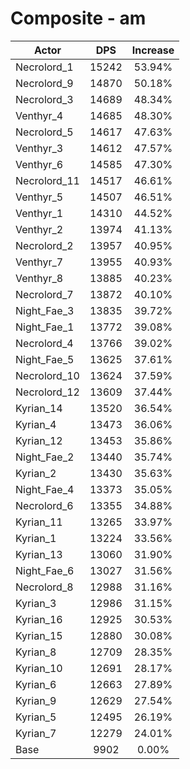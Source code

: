 # Composite - am
| Actor | DPS | Increase |
|---|:---:|:---:|
|Necrolord_1|15242|53.94%|
|Necrolord_9|14870|50.18%|
|Necrolord_3|14689|48.34%|
|Venthyr_4|14685|48.30%|
|Necrolord_5|14617|47.63%|
|Venthyr_3|14612|47.57%|
|Venthyr_6|14585|47.30%|
|Necrolord_11|14517|46.61%|
|Venthyr_5|14507|46.51%|
|Venthyr_1|14310|44.52%|
|Venthyr_2|13974|41.13%|
|Necrolord_2|13957|40.95%|
|Venthyr_7|13955|40.93%|
|Venthyr_8|13885|40.23%|
|Necrolord_7|13872|40.10%|
|Night_Fae_3|13835|39.72%|
|Night_Fae_1|13772|39.08%|
|Necrolord_4|13766|39.02%|
|Night_Fae_5|13625|37.61%|
|Necrolord_10|13624|37.59%|
|Necrolord_12|13609|37.44%|
|Kyrian_14|13520|36.54%|
|Kyrian_4|13473|36.06%|
|Kyrian_12|13453|35.86%|
|Night_Fae_2|13440|35.74%|
|Kyrian_2|13430|35.63%|
|Night_Fae_4|13373|35.05%|
|Necrolord_6|13355|34.88%|
|Kyrian_11|13265|33.97%|
|Kyrian_1|13224|33.56%|
|Kyrian_13|13060|31.90%|
|Night_Fae_6|13027|31.56%|
|Necrolord_8|12988|31.16%|
|Kyrian_3|12986|31.15%|
|Kyrian_16|12925|30.53%|
|Kyrian_15|12880|30.08%|
|Kyrian_8|12709|28.35%|
|Kyrian_10|12691|28.17%|
|Kyrian_6|12663|27.89%|
|Kyrian_9|12629|27.54%|
|Kyrian_5|12495|26.19%|
|Kyrian_7|12279|24.01%|
|Base|9902|0.00%|
